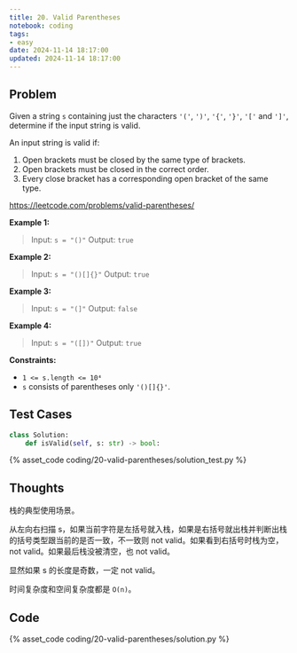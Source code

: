 ```yaml
---
title: 20. Valid Parentheses
notebook: coding
tags:
- easy
date: 2024-11-14 18:17:00
updated: 2024-11-14 18:17:00
---
```

## Problem

Given a string `s` containing just the characters `'('`, `')'`, `'{'`, `'}'`, `'['` and `']'`, determine if the input string is valid.

An input string is valid if:

1. Open brackets must be closed by the same type of brackets.
2. Open brackets must be closed in the correct order.
3. Every close bracket has a corresponding open bracket of the same type.

<https://leetcode.com/problems/valid-parentheses/>

**Example 1:**

> Input: `s = "()"`
> Output: `true`

**Example 2:**

> Input: `s = "()[]{}"`
> Output: `true`

**Example 3:**

> Input: `s = "(]"`
> Output: `false`

**Example 4:**

> Input: `s = "([])"`
> Output: `true`

**Constraints:**

- `1 <= s.length <= 10⁴`
- `s` consists of parentheses only `'()[]{}'`.

## Test Cases

``` python
class Solution:
    def isValid(self, s: str) -> bool:
```

{% asset_code coding/20-valid-parentheses/solution_test.py %}

## Thoughts

栈的典型使用场景。

从左向右扫描 s，如果当前字符是左括号就入栈，如果是右括号就出栈并判断出栈的括号类型跟当前的是否一致，不一致则 not valid。如果看到右括号时栈为空，not valid。如果最后栈没被清空，也 not valid。

显然如果 s 的长度是奇数，一定 not valid。

时间复杂度和空间复杂度都是 `O(n)`。

## Code

{% asset_code coding/20-valid-parentheses/solution.py %}
